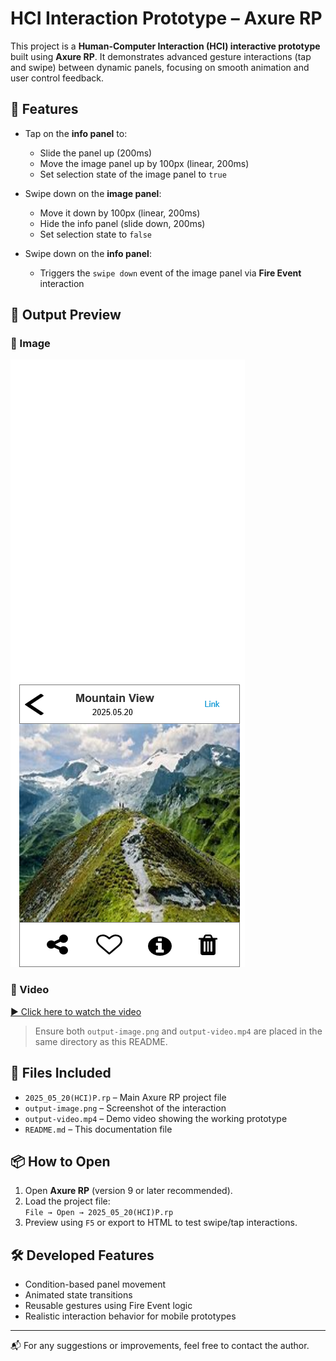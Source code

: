 # HCI Interaction Prototype – Axure RP

This project is a **Human-Computer Interaction (HCI) interactive prototype** built using **Axure RP**. It demonstrates advanced gesture interactions (tap and swipe) between dynamic panels, focusing on smooth animation and user control feedback.

## 🧩 Features

- Tap on the **info panel** to:
  - Slide the panel up (200ms)
  - Move the image panel up by 100px (linear, 200ms)
  - Set selection state of the image panel to `true`

- Swipe down on the **image panel**:
  - Move it down by 100px (linear, 200ms)
  - Hide the info panel (slide down, 200ms)
  - Set selection state to `false`

- Swipe down on the **info panel**:
  - Triggers the `swipe down` event of the image panel via **Fire Event** interaction

## 📸 Output Preview

### 🔽 Image
![Output Image](2020ICT85.png)

### 🎥 Video

[▶️ Click here to watch the video](output-video.mp4)

> Ensure both `output-image.png` and `output-video.mp4` are placed in the same directory as this README.

## 📁 Files Included

- `2025_05_20(HCI)P.rp` – Main Axure RP project file
- `output-image.png` – Screenshot of the interaction
- `output-video.mp4` – Demo video showing the working prototype
- `README.md` – This documentation file

## 📦 How to Open

1. Open **Axure RP** (version 9 or later recommended).
2. Load the project file:  
   `File → Open → 2025_05_20(HCI)P.rp`
3. Preview using `F5` or export to HTML to test swipe/tap interactions.

## 🛠️ Developed Features

- Condition-based panel movement
- Animated state transitions
- Reusable gestures using Fire Event logic
- Realistic interaction behavior for mobile prototypes

---

📬 For any suggestions or improvements, feel free to contact the author.

